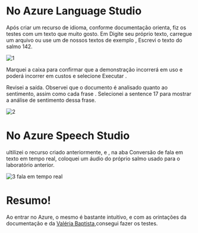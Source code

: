 # No Azure Language Studio

Após criar um recurso de idioma, conforme documentação orienta, fiz os testes com um texto que muito gosto.
Em Digite seu próprio texto, carregue um arquivo ou use um de nossos textos de exemplo , Escrevi o texto do salmo 142.

![1](https://github.com/manoelasilva/lab03dio/assets/50303832/f62d1fd0-23e2-4af3-99ed-7949f77e82b4)

Marquei a caixa para confirmar que a demonstração incorrerá em uso e poderá incorrer em custos e selecione Executar .

Revisei a saída. Observei que o documento é analisado quanto ao sentimento, assim como cada frase . Selecionei a sentence 17 para mostrar a análise de sentimento dessa frase.

![2](https://github.com/manoelasilva/lab03dio/assets/50303832/09e9bcd8-52f5-45c0-ad2d-c097d7ea0f34)

# No Azure Speech Studio

ultilizei o recurso criado anteriormente,  e , na aba Conversão de fala em texto em tempo real, coloquei um áudio do próprio salmo usado para o laboratório anterior. 

![3 fala em tempo real](https://github.com/manoelasilva/lab03dio/assets/50303832/d4f2d36c-a9ee-4c56-b310-850edf62b55d)

# Resumo!
Ao entrar no Azure, o mesmo é bastante intuitivo, e com as orintações da documentação e da [Valéria Baptista](https://github.com/valeriafarias),consegui fazer os testes.

